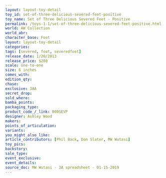 ```yaml
---
layout: layout-toy-detail 
toy_id: set-of-three-delicious-severed-feet-positive
toy_name: Set of Three Delicious Severed Feet - Positive
permalink: /toys-1-1/set-of-three-delicious-severed-feet-positive.html
world: AW Collection
world_abr: 
character_base: Foot
layout: layout-toy-detail
categories: 
tags: [severed, foot, severedfoot]
release_date: 1/20/2013
release_price: $280 
scale: one-to-one
size: 6 inches
comes_with: 
edition_qty: 
chase: 
exclusive: 3AA
secret_drop: 
sold_where: 
bamba_points: 
packaging_type: 
product_code_/_link: 000SEVP
designer: Ashley Wood
makers: 
points_of_articulation: 
variants: 
you_might_also_like: 
article_contributors: [Phil Back, Don Slater, MW Wutasi]
toy_pics: 
backstory: 
sale_type: 
event_exclusive: 
event_details: 
source_doc: MW Wutasi - 3A spreadsheet - 01-15-2019
---
```

